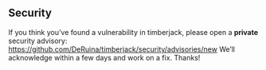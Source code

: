 ## Security
If you think you’ve found a vulnerability in timberjack, please open a **private** security advisory:
https://github.com/DeRuina/timberjack/security/advisories/new
We’ll acknowledge within a few days and work on a fix. Thanks!
